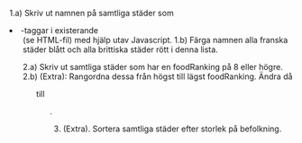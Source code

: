 1.a) Skriv ut namnen på samtliga städer som <li>-taggar i existerande <ul> (se HTML-fil) med hjälp utav Javascript.
1.b) Färga namnen alla franska städer blått och alla brittiska städer rött i denna lista.

2.a) Skriv ut samtliga städer som har en foodRanking på 8 eller högre.
2.b) (Extra): Rangordna dessa från högst till lägst foodRanking. Ändra då <ul> till <ol>.

3. (Extra). Sortera samtliga städer efter storlek på befolkning.
